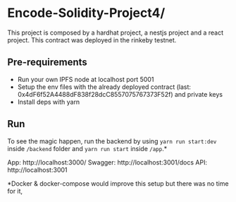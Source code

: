# Encode-Solidity-Project4/

This project is composed by a hardhat project, a nestjs project and a react project.
This contract was deployed in the rinkeby testnet.

## Pre-requirements
- Run your own IPFS node at localhost port 5001
- Setup the env files with the already deployed contract (last: 0x4dF6f52A4488dF838f28dcC8557075767373F52f) and private keys
- Install deps with yarn


## Run
 To see the magic happen, run the backend by using `yarn run start:dev` inside `/backend` folder and `yarn run start` inside `/app`.*

App: http://localhost:3000/
Swagger: http://localhost:3001/docs
API: http://localhost:3001


*Docker & docker-compose would improve this setup but there was no time for it,
